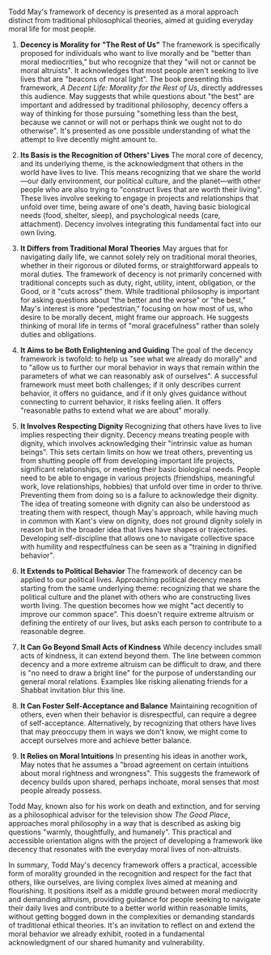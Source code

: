 Todd May's framework of decency is presented as a moral approach distinct from traditional philosophical theories, aimed at guiding everyday moral life for most people.

1. **Decency is Morality for "The Rest of Us"** The framework is specifically proposed for individuals who want to live morally and be "better than moral mediocrities," but who recognize that they "will not or cannot be moral altruists". It acknowledges that most people aren't seeking to live lives that are "beacons of moral light". The book presenting this framework, _A Decent Life: Morality for the Rest of Us_, directly addresses this audience. May suggests that while questions about "the best" are important and addressed by traditional philosophy, decency offers a way of thinking for those pursuing "something less than the best, because we cannot or will not or perhaps think we ought not to do otherwise". It's presented as one possible understanding of what the attempt to live decently might amount to.
    
2. **Its Basis is the Recognition of Others' Lives** The moral core of decency, and its underlying theme, is the acknowledgment that others in the world have lives to live. This means recognizing that we share the world—our daily environment, our political culture, and the planet—with other people who are also trying to "construct lives that are worth their living". These lives involve seeking to engage in projects and relationships that unfold over time, being aware of one's death, having basic biological needs (food, shelter, sleep), and psychological needs (care, attachment). Decency involves integrating this fundamental fact into our own living.
    
3. **It Differs from Traditional Moral Theories** May argues that for navigating daily life, we cannot solely rely on traditional moral theories, whether in their rigorous or diluted forms, or straightforward appeals to moral duties. The framework of decency is not primarily concerned with traditional concepts such as duty, right, utility, intent, obligation, or the Good, or it "cuts across" them. While traditional philosophy is important for asking questions about "the better and the worse" or "the best," May's interest is more "pedestrian," focusing on how most of us, who desire to be morally decent, might frame our approach. He suggests thinking of moral life in terms of "moral gracefulness" rather than solely duties and obligations.
    
4. **It Aims to be Both Enlightening and Guiding** The goal of the decency framework is twofold: to help us "see what we already do morally" and to "allow us to further our moral behavior in ways that remain within the parameters of what we can reasonably ask of ourselves". A successful framework must meet both challenges; if it only describes current behavior, it offers no guidance, and if it only gives guidance without connecting to current behavior, it risks feeling alien. It offers "reasonable paths to extend what we are about" morally.
    
5. **It Involves Respecting Dignity** Recognizing that others have lives to live implies respecting their dignity. Decency means treating people with dignity, which involves acknowledging their "intrinsic value as human beings". This sets certain limits on how we treat others, preventing us from shutting people off from developing important life projects, significant relationships, or meeting their basic biological needs. People need to be able to engage in various projects (friendships, meaningful work, love relationships, hobbies) that unfold over time in order to thrive. Preventing them from doing so is a failure to acknowledge their dignity. The idea of treating someone with dignity can also be understood as treating them with respect, though May's approach, while having much in common with Kant's view on dignity, does not ground dignity solely in reason but in the broader idea that lives have shapes or trajectories. Developing self-discipline that allows one to navigate collective space with humility and respectfulness can be seen as a "training in dignified behavior".
    
6. **It Extends to Political Behavior** The framework of decency can be applied to our political lives. Approaching political decency means starting from the same underlying theme: recognizing that we share the political culture and the planet with others who are constructing lives worth living. The question becomes how we might "act decently to improve our common space". This doesn't require extreme altruism or defining the entirety of our lives, but asks each person to contribute to a reasonable degree.
    
7. **It Can Go Beyond Small Acts of Kindness** While decency includes small acts of kindness, it can extend beyond them. The line between common decency and a more extreme altruism can be difficult to draw, and there is "no need to draw a bright line" for the purpose of understanding our general moral relations. Examples like risking alienating friends for a Shabbat invitation blur this line.
    
8. **It Can Foster Self-Acceptance and Balance** Maintaining recognition of others, even when their behavior is disrespectful, can require a degree of self-acceptance. Alternatively, by recognizing that others have lives that may preoccupy them in ways we don't know, we might come to accept ourselves more and achieve better balance.
    
9. **It Relies on Moral Intuitions** In presenting his ideas in another work, May notes that he assumes a "broad agreement on certain intuitions about moral rightness and wrongness". This suggests the framework of decency builds upon shared, perhaps inchoate, moral senses that most people already possess.
    

Todd May, known also for his work on death and extinction, and for serving as a philosophical advisor for the television show _The Good Place_, approaches moral philosophy in a way that is described as asking big questions "warmly, thoughtfully, and humanely". This practical and accessible orientation aligns with the project of developing a framework like decency that resonates with the everyday moral lives of non-altruists.

In summary, Todd May's decency framework offers a practical, accessible form of morality grounded in the recognition and respect for the fact that others, like ourselves, are living complex lives aimed at meaning and flourishing. It positions itself as a middle ground between moral mediocrity and demanding altruism, providing guidance for people seeking to navigate their daily lives and contribute to a better world within reasonable limits, without getting bogged down in the complexities or demanding standards of traditional ethical theories. It's an invitation to reflect on and extend the moral behavior we already exhibit, rooted in a fundamental acknowledgment of our shared humanity and vulnerability.